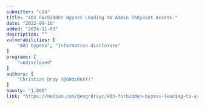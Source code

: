 ```yaml
---
submitter: "c2a"
title: "403 Forbidden Bypass Leading to Admin Endpoint Access."
date: "2022-08-10"
added: "2024-11-03"
description: ""
vulnerabilities: [
    "403 bypass", "Information disclosure"
]
programs: [
    "undisclosed"
]
authors: [
    "Christian Dray (@G0ds0nXY)"
]
bounty: "1,800"
link: "https://medium.com/@engrdrayc/403-forbidden-bypass-leading-to-admin-endpoint-access-b696a36665ed"
---
```




